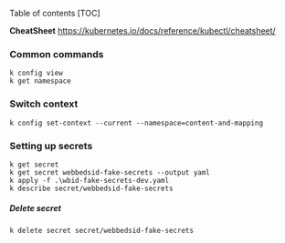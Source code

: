 Table of contents
[TOC]

**CheatSheet** https://kubernetes.io/docs/reference/kubectl/cheatsheet/

### Common commands
```
k config view 
k get namespace
```

### Switch context
```
k config set-context --current --namespace=content-and-mapping
```

### Setting up secrets 
```
k get secret
k get secret webbedsid-fake-secrets --output yaml
k apply -f .\wbid-fake-secrets-dev.yaml
k describe secret/webbedsid-fake-secrets
```

##### Delete secret
```
k delete secret secret/webbedsid-fake-secrets
```

